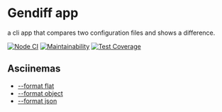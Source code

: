 # Gendiff app

a cli app that compares two configuration files and shows a difference.

[![Node CI](https://github.com/siniiitsa/frontend-project-lvl2/workflows/Node%20CI/badge.svg)](https://github.com/siniiitsa/frontend-project-lvl2/actions)
[![Maintainability](https://api.codeclimate.com/v1/badges/4c9931ddd90cd1bd16cd/maintainability)](https://codeclimate.com/github/siniiitsa/frontend-project-lvl2/maintainability)
[![Test Coverage](https://api.codeclimate.com/v1/badges/4c9931ddd90cd1bd16cd/test_coverage)](https://codeclimate.com/github/siniiitsa/frontend-project-lvl2/test_coverage)

## Asciinemas

- [--format flat](https://asciinema.org/a/EL4IfZVnbWd9GsbsFav8jZt7H)
- [--format object](https://asciinema.org/a/a9aPI8yzUW9L23ZW7np5XcF6R)
- [--format json](https://asciinema.org/a/B9UR1wiuBZ5H6XrS0RyyvjVoi)
